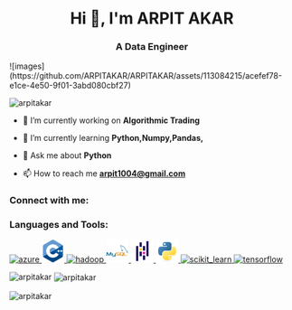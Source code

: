 <h1 align="center">Hi 👋, I'm ARPIT AKAR</h1>
<h3 align="center">A Data Engineer</h3>
![images](https://github.com/ARPITAKAR/ARPITAKAR/assets/113084215/acefef78-e1ce-4e50-9f01-3abd080cbf27)

<p align="left"> <img src="https://komarev.com/ghpvc/?username=arpitakar&label=Profile%20views&color=0e75b6&style=flat" alt="arpitakar" /> </p>

- 🔭 I’m currently working on **Algorithmic Trading**

- 🌱 I’m currently learning **Python,Numpy,Pandas,**

- 💬 Ask me about **Python**

- 📫 How to reach me **arpit1004@gmail.com**

<h3 align="left">Connect with me:</h3>
<p align="left">
</p>

<h3 align="left">Languages and Tools:</h3>
<p align="left"> <a href="https://azure.microsoft.com/en-in/" target="_blank" rel="noreferrer"> <img src="https://www.vectorlogo.zone/logos/microsoft_azure/microsoft_azure-icon.svg" alt="azure" width="40" height="40"/> </a> <a href="https://www.w3schools.com/cpp/" target="_blank" rel="noreferrer"> <img src="https://raw.githubusercontent.com/devicons/devicon/master/icons/cplusplus/cplusplus-original.svg" alt="cplusplus" width="40" height="40"/> </a> <a href="https://hadoop.apache.org/" target="_blank" rel="noreferrer"> <img src="https://www.vectorlogo.zone/logos/apache_hadoop/apache_hadoop-icon.svg" alt="hadoop" width="40" height="40"/> </a> <a href="https://www.mysql.com/" target="_blank" rel="noreferrer"> <img src="https://raw.githubusercontent.com/devicons/devicon/master/icons/mysql/mysql-original-wordmark.svg" alt="mysql" width="40" height="40"/> </a> <a href="https://pandas.pydata.org/" target="_blank" rel="noreferrer"> <img src="https://raw.githubusercontent.com/devicons/devicon/2ae2a900d2f041da66e950e4d48052658d850630/icons/pandas/pandas-original.svg" alt="pandas" width="40" height="40"/> </a> <a href="https://www.python.org" target="_blank" rel="noreferrer"> <img src="https://raw.githubusercontent.com/devicons/devicon/master/icons/python/python-original.svg" alt="python" width="40" height="40"/> </a> <a href="https://scikit-learn.org/" target="_blank" rel="noreferrer"> <img src="https://upload.wikimedia.org/wikipedia/commons/0/05/Scikit_learn_logo_small.svg" alt="scikit_learn" width="40" height="40"/> </a> <a href="https://www.tensorflow.org" target="_blank" rel="noreferrer"> <img src="https://www.vectorlogo.zone/logos/tensorflow/tensorflow-icon.svg" alt="tensorflow" width="40" height="40"/> </a> </p>

<p><img align="left" src="https://github-readme-stats.vercel.app/api/top-langs?username=arpitakar&show_icons=true&locale=en&layout=compact" alt="arpitakar" /></p>

<p>&nbsp;<img align="center" src="https://github-readme-stats.vercel.app/api?username=arpitakar&show_icons=true&locale=en" alt="arpitakar" /></p>

<p><img align="center" src="https://github-readme-streak-stats.herokuapp.com/?user=arpitakar&" alt="arpitakar" /></p>
